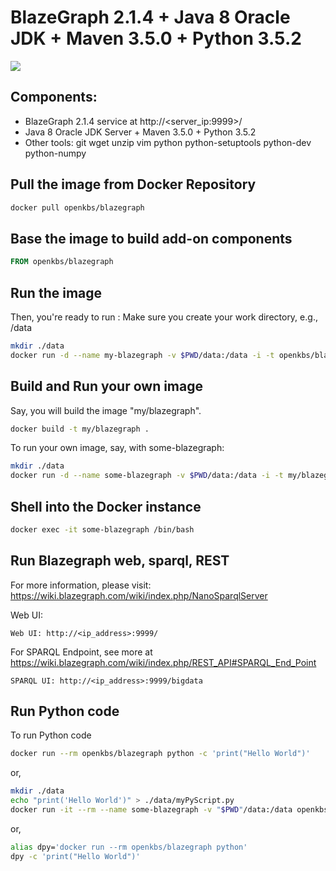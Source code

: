# BlazeGraph 2.1.4 + Java 8 Oracle JDK + Maven 3.5.0 + Python 3.5.2
[![](https://imagelayers.io/badge/openkbs/blazegraph:1.0.0.svg)](https://imagelayers.io/?images=openkbs/blazegraph:1.0.0 'Get your own badge on imagelayers.io')

## Components:

* BlazeGraph 2.1.4 service at http://<server_ip:9999>/
* Java 8 Oracle JDK Server + Maven 3.5.0 + Python 3.5.2
* Other tools: git wget unzip vim python python-setuptools python-dev python-numpy 

## Pull the image from Docker Repository

```bash
docker pull openkbs/blazegraph
```

## Base the image to build add-on components

```Dockerfile
FROM openkbs/blazegraph
```

## Run the image

Then, you're ready to run :
Make sure you create your work directory, e.g., /data

```bash
mkdir ./data
docker run -d --name my-blazegraph -v $PWD/data:/data -i -t openkbs/blazegraph
```

## Build and Run your own image

Say, you will build the image "my/blazegraph".

```bash
docker build -t my/blazegraph .
```

To run your own image, say, with some-blazegraph:

```bash
mkdir ./data
docker run -d --name some-blazegraph -v $PWD/data:/data -i -t my/blazegraph
```

## Shell into the Docker instance
```bash
docker exec -it some-blazegraph /bin/bash
```
## Run Blazegraph web, sparql, REST
For more information, please visit: https://wiki.blazegraph.com/wiki/index.php/NanoSparqlServer 

Web UI:
```http
Web UI: http://<ip_address>:9999/
```

For SPARQL Endpoint, see more at https://wiki.blazegraph.com/wiki/index.php/REST_API#SPARQL_End_Point
```http
SPARQL UI: http://<ip_address>:9999/bigdata
```

## Run Python code
To run Python code 

```bash
docker run --rm openkbs/blazegraph python -c 'print("Hello World")'
```

or,

```bash
mkdir ./data
echo "print('Hello World')" > ./data/myPyScript.py
docker run -it --rm --name some-blazegraph -v "$PWD"/data:/data openkbs/blazegraph python myPyScript.py
```

or,

```bash
alias dpy='docker run --rm openkbs/blazegraph python'
dpy -c 'print("Hello World")'
```

